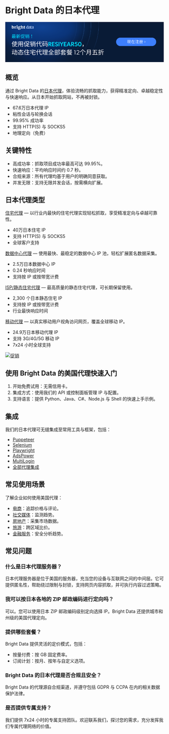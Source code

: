 # Bright Data 的日本代理

[![促销](https://github.com/bright-cn/Rotating-Residential-Proxies/blob/main/50%25%20off%20promo%20(1).png)](https://www.bright.cn/locations/jp)

## 概览
通过 Bright Data 的[日本代理](https://www.bright.cn/locations/jp)，体验流畅的抓取能力，获得精准定向、卓越稳定性与快速响应。从日本开始抓取网站，不再被封锁。

- 67.6万日本代理 IP
- 粘性会话与轮换会话
- 99.95% 成功率
- 支持 HTTP(S) 与 SOCKS5
- 地理定向（免费）

## 关键特性
- 高成功率：抓取项目成功率最高可达 99.95%。
- 快速响应：平均响应时间约 0.7 秒。
- 合规来源：所有代理均基于用户的明确同意获取。
- 并发无限：支持无限并发会话，按需横向扩展。

## 日本代理类型

[住宅代理](https://www.bright.cn/proxy-types/residential-proxies) — 以行业内最快的住宅代理实现轻松抓取，享受精准定向与卓越可靠性。
- 40万日本住宅 IP
- 支持 HTTP(S) 与 SOCKS5
- 全球客户支持

[数据中心代理](https://www.bright.cn/proxy-types/datacenter-proxies) — 使用最快、最稳定的数据中心 IP 池，轻松扩展匿名数据采集。
- 2.5万日本数据中心 IP
- 0.24 秒响应时间
- 支持按 IP 或按带宽计费

[ISP/静态住宅代理](https://www.bright.cn/proxy-types/isp-proxies) — 最高质量的静态住宅代理，可长期保留使用。
- 2,300 个日本静态住宅 IP
- 支持按 IP 或按带宽计费
- 行业最快响应时间

[移动代理](https://www.bright.cn/proxy-types/mobile-proxies) — 以真实移动用户视角访问网页，覆盖全球移动 IP。
- 24.9万日本移动代理 IP
- 支持 3G/4G/5G 移动 IP
- 7x24 小时全球支持

[![促销](https://github.com/bright-cn/LinkedIn-Scraper/blob/main/Proxies%20and%20scrapers%20GitHub%20bonus%20banner.png)](https://www.bright.cn/locations/jp)

## 使用 Bright Data 的美国代理快速入门
1. 开始免费试用：无需信用卡。
2. 集成方式：使用我们的 API 或控制面板管理 IP 与配置。
3. 支持语言：提供 Python、Java、C#、Node.js 与 Shell 的快速上手示例。

## 集成
我们的日本代理可无缝集成至常用工具与框架，包括：
- [Puppeteer](https://www.bright.cn/integration/puppeteer)
- [Selenium](https://www.bright.cn/integration/selenium)
- [Playwright](https://www.bright.cn/integration/playwright)
- [AdsPower](https://www.bright.cn/integration/adspower)
- [MultiLogin](https://www.bright.cn/integration/multilogin)
- [全部代理集成](https://www.bright.cn/integration)

## 常见使用场景
了解企业如何使用美国代理：
- [电商](https://www.bright.cn/use-cases/ecommerce)：追踪价格与评论。
- [社交媒体](https://www.bright.cn/use-cases/social-media-for-marketing)：监测趋势。
- [房地产](https://www.bright.cn/use-cases/real-estate)：采集市场数据。
- [旅游](https://www.bright.cn/use-cases/travel)：跨区域比价。
- [金融服务](https://www.bright.cn/use-cases/financial)：安全分析趋势。

## 常见问题

### 什么是日本代理服务器？
日本代理服务器是位于美国的服务器，充当您的设备与互联网之间的中间层。它可提供匿名性，帮助绕过限制与封锁，支持网页内容抓取，并可执行内容过滤策略。

### 我可以按日本各地的 ZIP 邮政编码进行定向吗？
可以。您可以使用日本 ZIP 邮政编码级别定向选择 IP。Bright Data 还提供城市和州级的美国代理定向。

### 提供哪些套餐？
Bright Data 提供灵活的定价模式，包括：
- 按量付费：按 GB 固定费率。
- 订阅计划：按月、按年与自定义选项。

### Bright Data 的日本代理是否合规且安全？
Bright Data 的代理源自合规渠道，并遵守包括 GDPR 与 CCPA 在内的相关数据保护法律。

### 是否提供专属支持？
我们提供 7x24 小时的专属支持团队。欢迎联系我们，探讨您的需求，充分发挥我们专属代理网络的价值。
